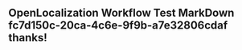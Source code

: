 <properties
ms.topic="hero-topic"
ms.test1="hero-topic"
ms.test2="test"/>

## OpenLocalization Workflow Test MarkDown fc7d150c-20ca-4c6e-9f9b-a7e32806cdaf thanks!
